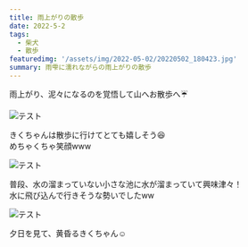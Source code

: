 ```yaml
---
title: 雨上がりの散歩
date: 2022-5-2
tags: 
  - 柴犬
  - 散歩
featuredimg: '/assets/img/2022-05-02/20220502_180423.jpg'
summary: 雨雫に濡れながらの雨上がりの散歩
---
```


雨上がり、泥々になるのを覚悟して山へお散歩へ:umbrella:<br>

![テスト](/assets/img/2022-05-02/20220502_103055.jpg "サンプル")

きくちゃんは散歩に行けてとても嬉しそう:laughing:<br>
めちゃくちゃ笑顔www

![テスト](/assets/img/2022-05-02/20220502_180311.jpg "サンプル")

普段、水の溜まっていない小さな池に水が溜まっていて興味津々！<br>
水に飛び込んで行きそうな勢いでしたww

![テスト](/assets/img/2022-05-02/20220502_183957.jpg "サンプル")

夕日を見て、黄昏るきくちゃん:relaxed: